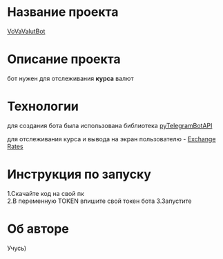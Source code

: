 # Название проекта
[VoVaValutBot](https://t.me/VoVaValutBot)

# Описание проекта

бот нужен для отслеживания **курсa** валют

# Технологии

для создания бота была использована библиотека [pyTelegramBotAPI](https://pypi.org/project/pyTelegramBotAPI/)

для отслеживания курса и вывода на экран пользователю - [Exchange Rates](https://www.exchange-rates.org/)

# Инструкция по запуску

1.Скачайте код на свой пк    
2.В переменную TOKEN впишите свой токен бота
3.Запустите

# Об авторе

Учусь)
